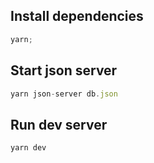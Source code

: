 ## Install dependencies

```js
yarn;
```

## Start json server

```js
yarn json-server db.json
```

## Run dev server

```js
yarn dev
```
